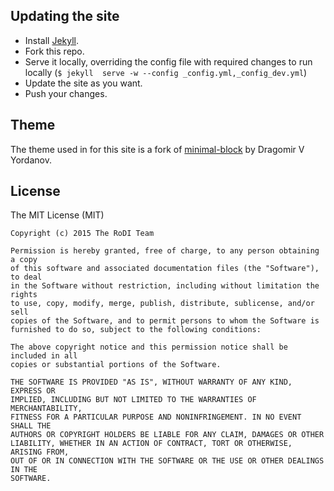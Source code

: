 
Updating the site
-----------------

- Install [Jekyll](https://jekyllrb.com/).
- Fork this repo.
- Serve it locally, overriding the config file with required changes to run locally (`$ jekyll  serve -w --config _config.yml,_config_dev.yml`)
- Update the site as you want.
- Push your changes.

Theme
----------------
The theme used in for this site is a fork of [minimal-block](https://github.com/drvy/minimal-block) by Dragomir V Yordanov.

License
----------------
The MIT License (MIT)

    Copyright (c) 2015 The RoDI Team

    Permission is hereby granted, free of charge, to any person obtaining a copy
    of this software and associated documentation files (the "Software"), to deal
    in the Software without restriction, including without limitation the rights
    to use, copy, modify, merge, publish, distribute, sublicense, and/or sell
    copies of the Software, and to permit persons to whom the Software is
    furnished to do so, subject to the following conditions:

    The above copyright notice and this permission notice shall be included in all
    copies or substantial portions of the Software.

    THE SOFTWARE IS PROVIDED "AS IS", WITHOUT WARRANTY OF ANY KIND, EXPRESS OR
    IMPLIED, INCLUDING BUT NOT LIMITED TO THE WARRANTIES OF MERCHANTABILITY,
    FITNESS FOR A PARTICULAR PURPOSE AND NONINFRINGEMENT. IN NO EVENT SHALL THE
    AUTHORS OR COPYRIGHT HOLDERS BE LIABLE FOR ANY CLAIM, DAMAGES OR OTHER
    LIABILITY, WHETHER IN AN ACTION OF CONTRACT, TORT OR OTHERWISE, ARISING FROM,
    OUT OF OR IN CONNECTION WITH THE SOFTWARE OR THE USE OR OTHER DEALINGS IN THE
    SOFTWARE.
